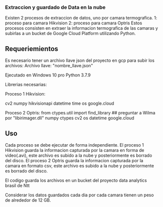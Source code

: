 ### Extraccion y guardado de Data en la nube

Existen 2 procesos de extraccion de datos, uno por camara termografica.
1: proceso para camara Hikvision
2: proceso para camara Optris
Estos procesos consisten en extraer la informacion termografica de las camaras y subirlas a un bucket de Google Cloud Platform utilizando Python.

## Requeriemientos

Es necesario tener un archivo llave json del proyecto en gcp para subir los archivos: 
Archivo llave: "nombre_llave.json"

Ejecutado en Windows 10 pro
Python 3.7.9

Librerias necesarias:

Proceso 1 Hikvision:

cv2
numpy
hikvisionapi
datetime
time
os
google.cloud

Proceso 2 Optris:
from ctypes.util import find_library  ## preguntar a Wilma por "libirimager.dll"
numpy 
ctypes
cv2
os
datetime
google.cloud

## Uso

Cada proceso se debe ejecutar de forma independiente.
El proceso 1 Hikvision guarda la informacion capturada por la camara en forma de video(.avi), este archivo es subido a la nube y posteriormente es borrado del disco.
El proceso 2 Optris guarda la informacion capturada por la camara en formato csv, este archivo es subido a la nube y posteriormente es borrado del disco.

El codigo guarda los archivos en un bucket del proyecto data analytics brasil de Ntt

Considerar los datos guardados cada dia por cada camara tienen un peso de alrededor de 12 GB.
